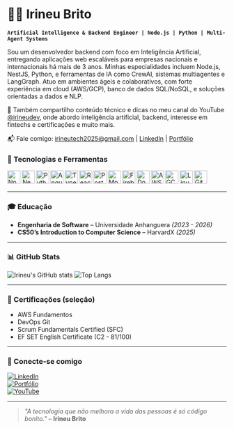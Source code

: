 # 👨‍💻 Irineu Brito

**`Artificial Intelligence & Backend Engineer | Node.js | Python | Multi-Agent Systems`**

Sou um desenvolvedor backend com foco em Inteligência Artificial, entregando aplicações web escaláveis para empresas nacionais e internacionais há mais de 3 anos. Minhas especialidades incluem Node.js, NestJS, Python, e ferramentas de IA como CrewAI, sistemas multiagentes e LangGraph. Atuo em ambientes ágeis e colaborativos, com forte experiência em cloud (AWS/GCP), banco de dados SQL/NoSQL, e soluções orientadas a dados e NLP.

🎥 Também compartilho conteúdo técnico e dicas no meu canal do YouTube [@irineudev](https://www.youtube.com/@irineudev), onde abordo inteligência artificial, backend, interesse em fintechs e certificações e muito mais.

📬 Fale comigo: [irineutech2025@gmail.com](mailto:irineutech2025@gmail.com) | [LinkedIn](https://www.linkedin.com/in/irineu-brito) | [Portfólio](https://irineubrito.tech)

### 🧰 Tecnologias e Ferramentas

<img align="left" alt="NodeJS" width="30px" src="https://cdn.jsdelivr.net/gh/devicons/devicon/icons/nodejs/nodejs-original.svg" />
<img align="left" alt="NestJS" width="30px" src="https://cdn.jsdelivr.net/gh/devicons/devicon@latest/icons/nestjs/nestjs-original-wordmark.svg" />
<img align="left" alt="Python" width="30px" src="https://cdn.jsdelivr.net/gh/devicons/devicon/icons/python/python-original.svg" />
<img align="left" alt="Angular" width="30px" src="https://cdn.jsdelivr.net/gh/devicons/devicon/icons/angularjs/angularjs-plain.svg" />
<img align="left" alt="TypeScript" width="30px" src="https://cdn.jsdelivr.net/gh/devicons/devicon/icons/typescript/typescript-plain.svg" />
<img align="left" alt="React" width="30px" src="https://cdn.jsdelivr.net/gh/devicons/devicon/icons/react/react-original.svg" />
<img align="left" alt="PostgreSQL" width="30px" src="https://cdn.jsdelivr.net/gh/devicons/devicon/icons/postgresql/postgresql-original.svg" />
<img align="left" alt="MongoDB" width="30px" src="https://cdn.jsdelivr.net/gh/devicons/devicon/icons/mongodb/mongodb-original.svg" />
<img align="left" alt="Firebase" width="30px" src="https://cdn.jsdelivr.net/gh/devicons/devicon/icons/firebase/firebase-plain.svg" />
<img align="left" alt="Docker" width="30px" src="https://cdn.jsdelivr.net/gh/devicons/devicon/icons/docker/docker-original.svg" />
<img align="left" alt="AWS" width="30px" src="https://cdn.jsdelivr.net/gh/devicons/devicon@latest/icons/amazonwebservices/amazonwebservices-original-wordmark.svg" />
<img align="left" alt="GCP" width="30px" src="https://cdn.jsdelivr.net/gh/devicons/devicon/icons/googlecloud/googlecloud-original.svg" />
<img align="left" alt="Linux" width="30px" src="https://cdn.jsdelivr.net/gh/devicons/devicon/icons/linux/linux-original.svg" />
<img align="left" alt="Git" width="30px" src="https://cdn.jsdelivr.net/gh/devicons/devicon/icons/git/git-original.svg" />
<br /><br />

---

### 🎓 Educação

- **Engenharia de Software** – Universidade Anhanguera *(2023 - 2026)*
- **CS50’s Introduction to Computer Science** – HarvardX *(2025)*

---

### 📊 GitHub Stats

![Irineu's GitHub stats](https://github-readme-stats.vercel.app/api?username=irineub&show_icons=true&theme=tokyonight)
![Top Langs](https://github-readme-stats.vercel.app/api/top-langs/?username=irineub&layout=compact&theme=tokyonight)

---

### 🏅 Certificações (seleção)

- AWS Fundamentos  
- DevOps Git  
- Scrum Fundamentals Certified (SFC)  
- EF SET English Certificate (C2 - 81/100)  

---

### 🤝 Conecte-se comigo

[![LinkedIn](https://img.shields.io/badge/LinkedIn-Irineu%20Brito-blue?style=for-the-badge&logo=linkedin)](https://www.linkedin.com/in/irineu-brito) <br>
[![Portfólio](https://img.shields.io/badge/Portfólio-irineubrito.tech-0A0A0A?style=for-the-badge&logo=github)](https://irineubrito.tech)  <br>
[![YouTube](https://img.shields.io/badge/YouTube-@irineudev-red?style=for-the-badge&logo=youtube&logoColor=white)](https://www.youtube.com/@irineudev) 

---

> _"A tecnologia que não melhora a vida das pessoas é só código bonito."_ – **Irineu Brito**
